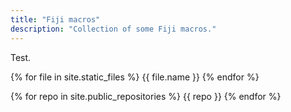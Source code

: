 ```yaml
---
title: "Fiji macros"
description: "Collection of some Fiji macros."
---
```

Test.


{% for file in site.static_files %}
{{ file.name }}
{% endfor %}

{% for repo in site.public_repositories %}
{{ repo }}
{% endfor %}
